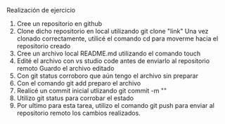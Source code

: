 Realización de ejercicio
1. Cree un repositorio en github
2. Clone dicho repositorio en local utilizando git clone "link"
Una vez clonado correctamente, utilicé el comando cd para moverme hacia el repositorio creado
3. Cree un archivo local README.md utilizando el comando touch 
4. Edité el archivo con vs studio code antes de enviarlo al repositorio remoto
Guardo el archivo editado
5. Con git status corroboro que aún tengo el archivo sin preparar
6. Con el comando git add preparo el archivo 
7. Realicé un commit inicial utlizando git commit -m ""
8. Utilizo git status para corrobar el estado
9. Por ultimo para esta tarea, utilizo el comando git push para enviar al repositorio remoto los cambios realizados.

